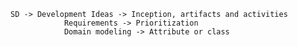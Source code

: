 	SD -> Development Ideas -> Inception, artifacts and activities
				Requirements -> Prioritization
				Domain modeling -> Attribute or class
													